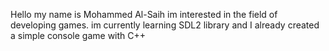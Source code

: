 Hello my name is Mohammed Al-Saih im interested in the field of developing games.
im currently learning SDL2 library and I already created a simple console game with C++
